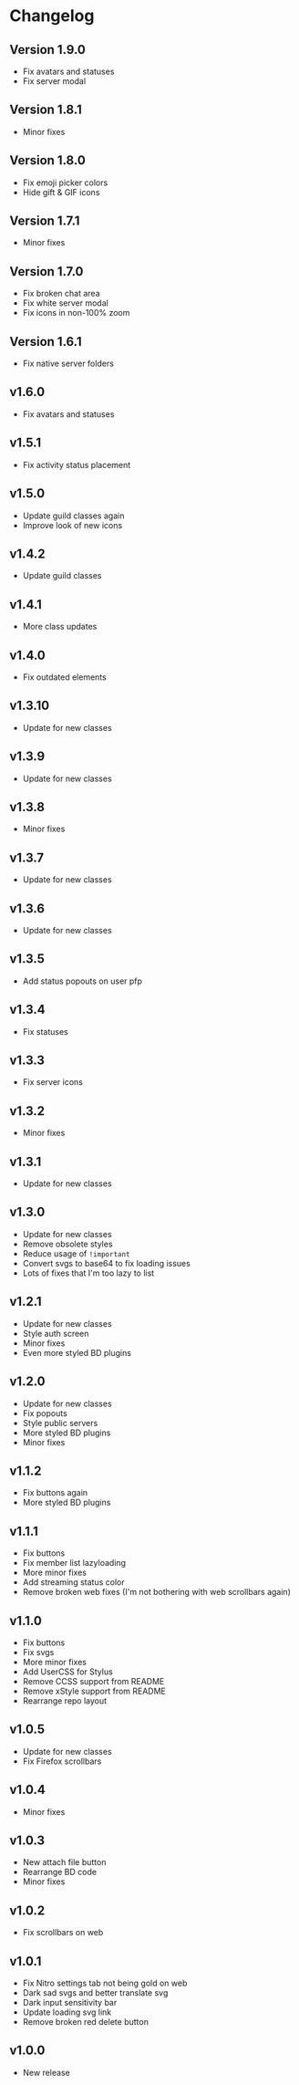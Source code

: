 # Changelog

## Version 1.9.0

- Fix avatars and statuses
- Fix server modal

## Version 1.8.1

- Minor fixes

## Version 1.8.0

- Fix emoji picker colors
- Hide gift & GIF icons

## Version 1.7.1

- Minor fixes

## Version 1.7.0
- Fix broken chat area
- Fix white server modal
- Fix icons in non-100% zoom

## Version 1.6.1
- Fix native server folders

## v1.6.0

- Fix avatars and statuses

## v1.5.1
- Fix activity status placement

## v1.5.0
- Update guild classes again
- Improve look of new icons

## v1.4.2
- Update guild classes

## v1.4.1
- More class updates

## v1.4.0
- Fix outdated elements

## v1.3.10
- Update for new classes

## v1.3.9
- Update for new classes

## v1.3.8
- Minor fixes

## v1.3.7
- Update for new classes

## v1.3.6
- Update for new classes

## v1.3.5
- Add status popouts on user pfp

## v1.3.4
- Fix statuses

## v1.3.3
- Fix server icons

## v1.3.2
- Minor fixes

## v1.3.1
- Update for new classes

## v1.3.0
- Update for new classes
- Remove obsolete styles
- Reduce usage of `!important`
- Convert svgs to base64 to fix loading issues
- Lots of fixes that I'm too lazy to list

## v1.2.1
- Update for new classes
- Style auth screen
- Minor fixes
- Even more styled BD plugins

## v1.2.0
- Update for new classes
- Fix popouts
- Style public servers
- More styled BD plugins
- Minor fixes

## v1.1.2

- Fix buttons again
- More styled BD plugins

## v1.1.1

- Fix buttons
- Fix member list lazyloading
- More minor fixes
- Add streaming status color
- Remove broken web fixes (I'm not bothering with web scrollbars again)

## v1.1.0

- Fix buttons
- Fix svgs
- More minor fixes
- Add UserCSS for Stylus
- Remove CCSS support from README
- Remove xStyle support from README
- Rearrange repo layout

## v1.0.5

- Update for new classes
- Fix Firefox scrollbars

## v1.0.4

- Minor fixes

## v1.0.3

- New attach file button
- Rearrange BD code
- Minor fixes

## v1.0.2

- Fix scrollbars on web

## v1.0.1

- Fix Nitro settings tab not being gold on web
- Dark sad svgs and better translate svg
- Dark input sensitivity bar
- Update loading svg link
- Remove broken red delete button

## v1.0.0

- New release
